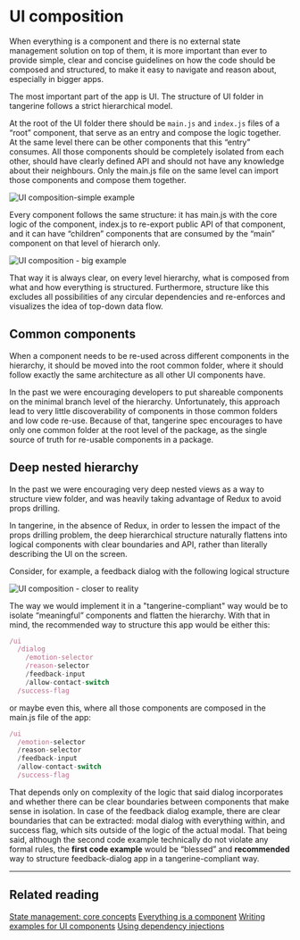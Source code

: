 # UI composition

When everything is a component and there is no external state management solution on top of them, it
is more important than ever to provide simple, clear and concise guidelines on how the code should
be composed and structured, to make it easy to navigate and reason about, especially in bigger apps.

The most important part of the app is UI. The structure of UI folder in tangerine follows a strict
hierarchical model.

At the root of the UI folder there should be `main.js` and `index.js` files of a “root” component,
that serve as an entry and compose the logic together. At the same level there can be other
components that this “entry” consumes. All those components should be completely isolated from each
other, should have clearly defined API and should not have any knowledge about their neighbours.
Only the main.js file on the same level can import those components and compose them together.

![UI composition-simple example](https://tangerine.staging.atl-paas.net/static/ui-composition.png)

Every component follows the same structure: it has main.js with the core logic of the component,
index.js to re-export public API of that component, and it can have “children” components that are
consumed by the “main” component on that level of hierarch only.

![UI composition - big example](https://tangerine.staging.atl-paas.net/static/ui-composition-2.png)

That way it is always clear, on every level hierarchy, what is composed from what and how everything
is structured. Furthermore, structure like this excludes all possibilities of any circular
dependencies and re-enforces and visualizes the idea of top-down data flow.

## Common components

When a component needs to be re-used across different components in the hierarchy, it should be
moved into the root common folder, where it should follow exactly the same architecture as all other
UI components have.

In the past we were encouraging developers to put shareable components on the minimal branch level
of the hierarchy. Unfortunately, this approach lead to very little discoverability of components in
those common folders and low code re-use. Because of that, tangerine spec encourages to have only
one common folder at the root level of the package, as the single source of truth for re-usable
components in a package.

## Deep nested hierarchy

In the past we were encouraging very deep nested views as a way to structure view folder, and was
heavily taking advantage of Redux to avoid props drilling.

In tangerine, in the absence of Redux, in order to lessen the impact of the props drilling problem,
the deep hierarchical structure naturally flattens into logical components with clear boundaries and
API, rather than literally describing the UI on the screen.

Consider, for example, a feedback dialog with the following logical structure

![UI composition - closer to reality](https://tangerine.staging.atl-paas.net/static/feedback.png)

The way we would implement it in a "tangerine-compliant" way would be to isolate “meaningful”
components and flatten the hierarchy. With that in mind, the recommended way to structure this app
would be either this:

```javascript
/ui
  /dialog
    /emotion-selector
    /reason-selector
    /feedback-input
    /allow-contact-switch
  /success-flag
```

or maybe even this, where all those components are composed in the main.js file of the app:

```javascript
/ui
  /emotion-selector
  /reason-selector
  /feedback-input
  /allow-contact-switch
  /success-flag
```

That depends only on complexity of the logic that said dialog incorporates and whether there can be
clear boundaries between components that make sense in isolation. In case of the feedback dialog
example, there are clear boundaries that can be extracted: modal dialog with everything within, and
success flag, which sits outside of the logic of the actual modal. That being said, although the
second code example technically do not violate any formal rules, the **first code example** would be
“blessed” and **recommended** way to structure feedback-dialog app in a tangerine-compliant way.

-----

## Related reading

[State management: core concepts](../../state-management)
[Everything is a component](../../everything-is-a-component.md)
[Writing examples for UI components](examples.md)
[Using dependency injections](../../dependency-injection.md)
